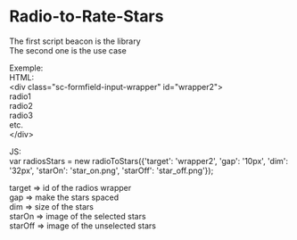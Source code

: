 # Radio-to-Rate-Stars

The first script beacon is the library  
The second one is the use case  

Exemple:  
HTML:  
&lt;div class="sc-formfield-input-wrapper" id="wrapper2"&gt;  
  radio1  
  radio2  
  radio3  
  etc.  
&lt;/div&gt;

JS:  
var radiosStars = new radioToStars({'target': 'wrapper2', 'gap': '10px', 'dim': '32px', 'starOn': 'star_on.png', 'starOff': 'star_off.png'});

target => id of the radios wrapper  
gap => make the stars spaced  
dim => size of the stars  
starOn => image of the selected stars  
starOff => image of the unselected stars
